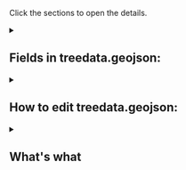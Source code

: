 Click the sections to open the details.

<details>
 
<summary><h2>Fields in treedata.geojson:</h2></summary>  <br>

 ### The following attributes are set in the data structure:<br>
 
"Tree_ID":1,&emsp;&emsp;&emsp;&emsp;&emsp;&emsp;#int  <br>
"Diameter1":12,&emsp;&emsp; &emsp;&emsp;#int    <br>
"Diameter2":null,&emsp;&emsp;&emsp;&emsp;#int  <br>
"MorF":"M",&emsp;&emsp;&emsp;&emsp;&emsp;&emsp;#string  <br>
"Two_Stem":null,&emsp;&emsp;&emsp;&emsp;#boolean  <br>
"Health_Status":null,&emsp;&emsp;&emsp;#string  <br>
"Symptom":null,&emsp;&emsp;&emsp;&emsp;#string  <br>
"Last_Treated":null,&emsp;&emsp;&emsp;#date  <br>
"Note":null,&emsp;&emsp;&emsp;&emsp;&emsp;&emsp;#string  <br>
"Species":"White Ash",&emsp;&emsp;#string  <br>
"Age":null,&emsp;&emsp;&emsp;&emsp;&emsp;&emsp;&emsp;#int  <br>
"Sponsored":null,&emsp;&emsp;&emsp;&emsp;#boolean<br>
"Sponsor_Name":null,&emsp;&emsp;&emsp;#string<br>
"Sponsor_Date":null,&emsp;&emsp;&emsp;&emsp;#date<br>
"Tree_Nickname":null,&emsp;&emsp;&emsp;#string<br>
"Link":"https://",&emsp;&emsp;&emsp;&emsp;&emsp;#string<br>
"Payment_ID":null,&emsp;&emsp;&emsp;&emsp;#string<br>
"Longitude":-77.82096667,&emsp;#float<br>
"Latitude":39.4211,&emsp;&emsp;&emsp;&emsp;#float<br>
"Individuals":1&emsp;&emsp;&emsp;&emsp;&emsp;&emsp;#int<br>
</details>
<details>
 
<summary><h2>How to edit treedata.geojson:</h2></summary>

### How to Edit treedata.geojson

1. In Github, click on treedata.geojson to go to the file.
2. Above the code, where it says Preview, Blame, Code, click Code to view the dataset.
3. On the right hand side of the interface, click on the pencil to edit the dataset. <br>
<img width="500" alt="image" src="https://github.com/user-attachments/assets/068142d3-04cb-4332-8672-a6b6ba3169b8" /> <br>
4. On the right hand side of the interface, click the No Wrap dropdown to change the line wrap mode to Soft Wrap.
5. The interface will orient the data so that the first two lines appear like:
 
 ```
{"type":"FeatureCollection","features":[{"type":"Feature","properties":  
{"Tree_ID":1,".....
```
  * This helps view the records in a more organized way.

6. Find the tree_ID that needs to be changed from "Sponsored": null to "Sponsored": True.
7. Click commit changes to end the editing session. Add a description about the edit if you'd like. 
<img width="528" alt="image" src="https://github.com/user-attachments/assets/9093dc84-e764-43e3-9d28-f9208f340fa0" />



### What you can and can't update:
* Do not change the attribute names, which appear as above enclosed in double quotes, followed by a colon (:) unless you change them all across the records.
* Numeric fields are integers aka whole numbers and are entered, for example, as ```"Tree_ID":1.```
* Lat and Long are floats aka numbers containing decimals and unless the trees are sprouting legs and moving, should remain the same.
* String aka text fields must be enclosed in double quotes: ```"Sponsor_Name":"Jacko Lantern"```
* ****Sponsored**** and ****Two_Stem**** are boolean data types, so True or False do not get any single or double quotes, therefore,
  * ```"Sponsored":null``` until somone pays the fee, and then change null to True. ```"Sponsored":True```
  * When the sponsorship period expires, change True to False
  * ****DO NOT CHANGE**** anything after the number of individuals.
  * ****DO NOT DELETE**** any commas, brackets, or parentheses. 
</details>

<details>
 
<summary><h2>What's what</h2></summary>

### mapfile contains the code to embed on the google site.
* To use, simply click on mapfile to open it, then copy and paste into a code window on your google site.
* When a user submits a payment<sup>*</sup>, that information is not connected to the form or the tree app.
* When a user completes and submits the form, an email is sent to the administrator with the data to update treedata.geojson and sponsors.csv.
treedata.geojson is the data form containing the geometry and attributes of each ash tree.
sponsors.csv is a delimited text file that contains sponsor data for future individuals. The single record is here as an example. sponsors.csv is linked to the google form.

### On the website,

https://sites.google.com/view/adopt-an-ash-tree/home

* The Shopfy Element html page contains the widget for the payment process **and is broken**<sup>*</sup>	. This needs to be fixed to enable people to adopt via the web. <h4> *This snippet of code was **provided to the developer by the organization and is not affiliated with the developer**.</h4>
* The Shopify Element code is pasted into a small embed window above the google form on the adoption page.  
  <img width="377" alt="image" src="https://github.com/user-attachments/assets/5a0fd313-3b00-4385-ae91-dc3a21d1a5a5" />  <br>
* The google form is added from drive into the google page beneath the shopify element.  
  <img width="196" alt="image" src="https://github.com/user-attachments/assets/56379f39-3a1f-4a57-8bcd-a332375f3dae" />  <br>

### Behind the scenes

* The google form is stored in google drive with sponsors.csv
* sponsors.csv is updated when a form is submitted.
* The form contains required entries to ensure all fields are updated in sponsors.csv.
</details>
